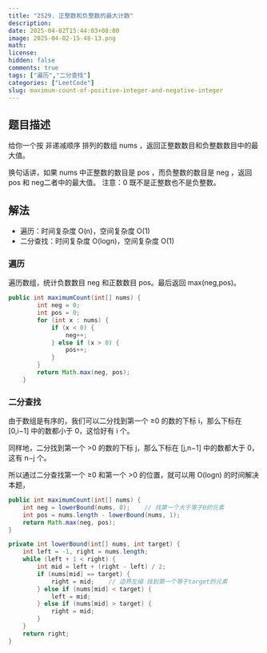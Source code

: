 ```yaml
---
title: "2529. 正整数和负整数的最大计数"
description: 
date: 2025-04-02T15:44:03+08:00
image: 2025-04-02-15-48-13.png
math: 
license: 
hidden: false
comments: true
tags: ["遍历","二分查找"]
categories: ["LeetCode"]
slug: maximum-count-of-positive-integer-and-negative-integer
---
```


## 题目描述
给你一个按 非递减顺序 排列的数组 nums ，返回正整数数目和负整数数目中的最大值。

换句话讲，如果 nums 中正整数的数目是 pos ，而负整数的数目是 neg ，返回 pos 和 neg二者中的最大值。
注意：0 既不是正整数也不是负整数。

## 解法

- 遍历：时间复杂度 O(n)，空间复杂度 O(1)
- 二分查找：时间复杂度 O(logn)，空间复杂度 O(1)

### 遍历

遍历数组，统计负数数目 neg 和正数数目 pos。最后返回 max(neg,pos)。

```java
public int maximumCount(int[] nums) {
        int neg = 0;
        int pos = 0;
        for (int x : nums) {
            if (x < 0) {
                neg++;
            } else if (x > 0) {
                pos++;
            }
        }
        return Math.max(neg, pos);
    }
```

### 二分查找

由于数组是有序的，我们可以二分找到第一个 ≥0 的数的下标 i，那么下标在 [0,i−1] 中的数都小于 0，这恰好有 i 个。

同样地，二分找到第一个 >0 的数的下标 j，那么下标在 [j,n−1] 中的数都大于 0，这有 n−j 个。

所以通过二分查找第一个 ≥0 和第一个 >0 的位置，就可以用 O(logn) 的时间解决本题，

```java
public int maximumCount(int[] nums) {
    int neg = lowerBound(nums, 0);    // 找第一个大于等于0的元素
    int pos = nums.length - lowerBound(nums, 1);
    return Math.max(neg, pos);
}

private int lowerBound(int[] nums, int target) {
    int left = -1, right = nums.length;
    while (left + 1 < right) {
        int mid = left + (right - left) / 2;
        if (nums[mid] == target) {
            right = mid;    // 边界左缩 找到第一个等于target的元素
        } else if (nums[mid] < target) {
            left = mid;
        } else if (nums[mid] > target) {
            right = mid;
        }
    }
    return right;
}
```